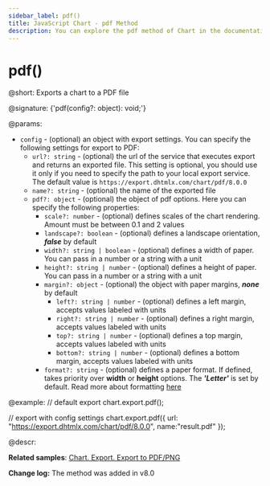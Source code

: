 ```yaml
---
sidebar_label: pdf()
title: JavaScript Chart - pdf Method
description: You can explore the pdf method of Chart in the documentation of the DHTMLX JavaScript UI library. Browse developer guides and API reference, try out code examples and live demos, and download a free 30-day evaluation version of DHTMLX Suite.
---
```


# pdf()

@short: Exports a chart to a PDF file

@signature: {'pdf(config?: object): void;'}

@params:
- `config` - (optional) an object with export settings. You can specify the following settings for export to PDF:
    - `url?: string` -  (optional) the url of the service that executes export and returns an exported file. This setting is optional, you should use it only if you need to specify the path to your local export service. The default value is `https://export.dhtmlx.com/chart/pdf/8.0.0`
    - `name?: string` - (optional) the name of the exported file
    - `pdf?: object` - (optional) the object of pdf options. Here you can specify the following properties:
		- `scale?: number` - (optional) defines scales of the chart rendering. Amount must be between 0.1 and 2 values
		- `landscape?: boolean` - (optional) defines a landscape orientation, ***false*** by default
		- `width?: string | boolean` - (optional) defines a width of paper. You can pass in a number or a string with a unit
		- `height?: string | number` - (optional) defines a height of paper. You can pass in a number or a string with a unit
		- `margin?: object` - (optional) the object with paper margins, ***none*** by default
			- `left?: string | number` - (optional) defines a left margin, accepts values labeled with units
			- `right?: string | number` - (optional) defines a right margin, accepts values labeled with units
			- `top?: string | number` - (optional) defines a top margin, accepts values labeled with units
			- `bottom?: string | number` - (optional) defines a bottom margin, accepts values labeled with units
		- `format?: string` - (optional) defines a paper format. If defined, takes priority over **width** or **height** options. The ***'Letter'*** is set by default. Read more about formatting <a href="https://github.com/puppeteer/puppeteer/blob/v16.0.0/docs/api/puppeteer.paperformat.md">here</a>


@example:
// default export
chart.export.pdf();

// export with config settings
chart.export.pdf({
	url: "https://export.dhtmlx.com/chart/pdf/8.0.0",
	name:"result.pdf"
});

@descr:

**Related samples**: [Chart. Export. Export to PDF/PNG](https://snippet.dhtmlx.com/4rybsjjq)

**Change log:** The method was added in v8.0